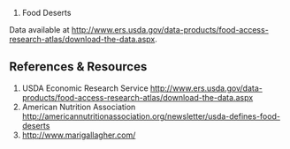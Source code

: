 1. Food Deserts

Data available at <http://www.ers.usda.gov/data-products/food-access-research-atlas/download-the-data.aspx>. 

## References & Resources
1. USDA Economic Research Service <http://www.ers.usda.gov/data-products/food-access-research-atlas/download-the-data.aspx>
1. American Nutrition Association <http://americannutritionassociation.org/newsletter/usda-defines-food-deserts>
2. <http://www.marigallagher.com/>
